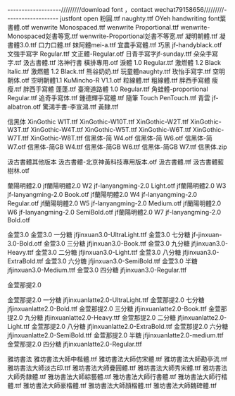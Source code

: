 -------------------/////////download font ，contact wechat79158656/////////-------------------
justfont open 粉圓.ttf
naughty.ttf
OYeh handwriting font葉書體.otf
wenwrite Monospaced.ttf
wenwrite Proportional.ttf
wenwrite-Monospaced彣書等宽.ttf
wenwrite-Proportional彣書不等宽.ttf
凝明朝體.ttf
凝書體3.0.ttf
口力口體.ttf
妹阿體mei-a.ttf
宜農手寫體.ttf
巧黑 jf-handyblack.otf
文強手寫字 Regular.ttf
文正體-Regular.otf
日青手寫字jf-sunday.ttf
朵朵手寫字.ttf
汲古書體.ttf
洛神行書 橫排專用.otf
淚體 1.0 Regular.ttf
激燃體 1.2 Black Italic.ttf
激燃體 1.2 Black.ttf
熊谷奶奶.ttf
玩童體naughty.ttf
玫怡手寫字.ttf
空明朝体.otf
空明朝體1.1 KuMincho-R V1.1.otf
粒線體.ttf
粗線體.ttf
胖西手寫體 瘦瘦.ttf
胖西手寫體 蓬蓬.ttf
臺灣道路體 1.0 Regular.ttf
角蛙體-proportional Regular.ttf
追奇手寫体.ttf
鍾德輝手寫體.ttf
隨筆 Touch PenTouch.ttf
青雲 jf-albatron.otf
驚鴻手書-李宣鴻.ttf
黃隸.ttf

信黑体
XinGothic W1T.ttf
XinGothic-W10T.ttf
XinGothic-W2T.ttf
XinGothic-W3T.ttf
XinGothic-W4T.ttf
XinGothic-W5T.ttf
XinGothic-W6T.ttf
XinGothic-W7T.ttf
XinGothic-W8T.ttf
信黑体-简 W4.otf
信黑体-简 W6.otf
信黑体-简 W7.otf
信黑体-简GB W4.ttf
信黑体-简GB W6.ttf
信黑体-简GB W7.ttf
信黑体.zip

汲古書體其他版本
汲古書體-北京神黃科技專用版本.otf
汲古書體.ttf
汲古書體藍樹林.otf

蘭陽明體2.0
jf蘭陽明體2.0 W2 jf-lanyangming-2.0 Light.otf
jf蘭陽明體2.0 W3 jf-lanyangming-2.0 Book.otf
jf蘭陽明體2.0 W4 jf-lanyangming-2.0 Regular.otf
jf蘭陽明體2.0 W5 jf-lanyangming-2.0 Medium.otf
jf蘭陽明體2.0 W6 jf-lanyangming-2.0 SemiBold.otf
jf蘭陽明體2.0 W7 jf-lanyangming-2.0 Bold.otf


金萱3.0
金萱3.0 一分糖 jfjinxuan3.0-UltraLight.ttf
金萱3.0 七分糖 jf-jinxuan-3.0-Bold.otf
金萱3.0 三分糖 jfjinxuan3.0-Book.ttf
金萱3.0 九分糖 jfjinxuan3.0-Heavy.ttf
金萱3.0 二分糖 jfjinxuan3.0-Light.ttf
金萱3.0 八分糖 jfjinxuan3.0-ExtraBold.ttf
金萱3.0 六分糖 jfjinxuan3.0-SemiBold.ttf
金萱3.0 半糖 jfjinxuan3.0-Medium.ttf
金萱3.0 四分糖 jfjinxuan3.0-Regular.ttf

金萱那提2.0

金萱那提2.0 一分糖 jfjinxuanlatte2.0-UltraLight.ttf
金萱那提2.0 七分糖 jfjinxuanlatte2.0-Bold.ttf
金萱那提2.0 三分糖 jfjinxuanlatte2.0-Book.ttf
金萱那提2.0 九分糖 jfjinxuanlatte2.0-Heavy.ttf
金萱那提2.0 二分糖 jfjinxuanlatte2.0-Light.ttf
金萱那提2.0 八分糖 jfjinxuanlatte2.0-ExtraBold.ttf
金萱那提2.0 六分糖 jfjinxuanlatte2.0-SemiBold.ttf
金萱那提2.0 半糖 jfjinxuanlatte2.0-medium.ttf
金萱那提2.0 四分糖 jfjinxuanlatte2.0-Regular.ttf

雅坊書法
雅坊書法大師中楷體.ttf
雅坊書法大師仿宋體.ttf
雅坊書法大師勘亭流.ttf
雅坊書法大師淡古印.ttf
雅坊書法大師疊圓體.ttf
雅坊書法大師秀宋體.ttf
雅坊書法大師秀隸體.ttf
雅坊書法大師綜藝體.ttf
雅坊書法大師行書體.ttf
雅坊書法大師行楷體.ttf
雅坊書法大師豪楷體.ttf
雅坊書法大師顏楷體.ttf
雅坊書法大師魏碑體.ttf

